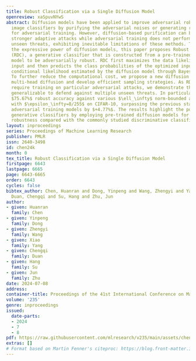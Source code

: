 ```yaml
---
title: Robust Classification via a Single Diffusion Model
openreview: xaSpuvNYwS
abstract: Diffusion models have been applied to improve adversarial robustness of
  image classifiers by purifying the adversarial noises or generating realistic data
  for adversarial training. However, diffusion-based purification can be evaded by
  stronger adaptive attacks while adversarial training does not perform well under
  unseen threats, exhibiting inevitable limitations of these methods. To better harness
  the expressive power of diffusion models, this paper proposes Robust Diffusion Classifier
  (RDC), a generative classifier that is constructed from a pre-trained diffusion
  model to be adversarially robust. RDC first maximizes the data likelihood of a given
  input and then predicts the class probabilities of the optimized input using the
  conditional likelihood estimated by the diffusion model through Bayes’ theorem.
  To further reduce the computational cost, we propose a new diffusion backbone called
  multi-head diffusion and develop efficient sampling strategies. As RDC does not
  require training on particular adversarial attacks, we demonstrate that it is more
  generalizable to defend against multiple unseen threats. In particular, RDC achieves
  $75.67%$ robust accuracy against various $\ell_\infty$ norm-bounded adaptive attacks
  with $\epsilon_\infty=8/255$ on CIFAR-10, surpassing the previous state-of-the-art
  adversarial training models by $+4.77%$. The results highlight the potential of
  generative classifiers by employing pre-trained diffusion models for adversarial
  robustness compared with the commonly studied discriminative classifiers.
layout: inproceedings
series: Proceedings of Machine Learning Research
publisher: PMLR
issn: 2640-3498
id: chen24k
month: 0
tex_title: Robust Classification via a Single Diffusion Model
firstpage: 6643
lastpage: 6665
page: 6643-6665
order: 6643
cycles: false
bibtex_author: Chen, Huanran and Dong, Yinpeng and Wang, Zhengyi and Yang, Xiao and
  Duan, Chengqi and Su, Hang and Zhu, Jun
author:
- given: Huanran
  family: Chen
- given: Yinpeng
  family: Dong
- given: Zhengyi
  family: Wang
- given: Xiao
  family: Yang
- given: Chengqi
  family: Duan
- given: Hang
  family: Su
- given: Jun
  family: Zhu
date: 2024-07-08
address:
container-title: Proceedings of the 41st International Conference on Machine Learning
volume: '235'
genre: inproceedings
issued:
  date-parts:
  - 2024
  - 7
  - 8
pdf: https://raw.githubusercontent.com/mlresearch/v235/main/assets/chen24k/chen24k.pdf
extras: []
# Format based on Martin Fenner's citeproc: https://blog.front-matter.io/posts/citeproc-yaml-for-bibliographies/
---
```

